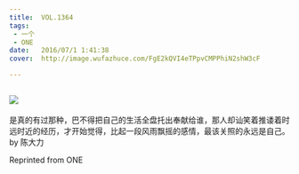 ```yaml
---
title:	VOL.1364
tags:
 - 一个
 - ONE
date:	2016/07/1 1:41:38
cover:	http://image.wufazhuce.com/FgE2kQVI4eTPpvCMPPhiN2shW3cF

---
```

![](http://image.wufazhuce.com/FgE2kQVI4eTPpvCMPPhiN2shW3cF)
---

是真的有过那种，巴不得把自己的生活全盘托出奉献给谁，那人却讪笑着推诿着时远时近的经历，才开始觉得，比起一段风雨飘摇的感情，最该关照的永远是自己。 by 陈大力
 
Reprinted from ONE
